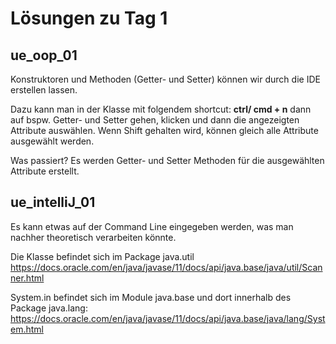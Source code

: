 # Lösungen zu Tag 1

## ue_oop_01

Konstruktoren und Methoden (Getter- und Setter) können wir durch die IDE erstellen lassen.

Dazu kann man in der Klasse mit folgendem shortcut: **ctrl/ cmd + n** dann auf bspw. Getter- und Setter gehen, klicken und dann die angezeigten Attribute auswählen.
Wenn Shift gehalten wird, können gleich alle Attribute ausgewählt werden.

Was passiert? Es werden Getter- und Setter Methoden für die ausgewählten Attribute erstellt.

## ue_intelliJ_01

Es kann etwas auf der Command Line eingegeben werden, was man nachher theoretisch verarbeiten könnte.

Die Klasse befindet sich im Package java.util
https://docs.oracle.com/en/java/javase/11/docs/api/java.base/java/util/Scanner.html

System.in befindet sich im Module java.base und dort innerhalb des Package java.lang:
https://docs.oracle.com/en/java/javase/11/docs/api/java.base/java/lang/System.html 
